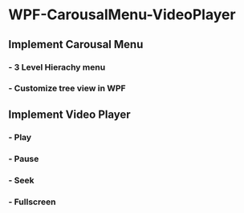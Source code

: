 # WPF-CarousalMenu-VideoPlayer
## Implement Carousal Menu
### - 3 Level Hierachy menu
### - Customize tree view in WPF
## Implement Video Player
### - Play
### - Pause
### - Seek
### - Fullscreen
